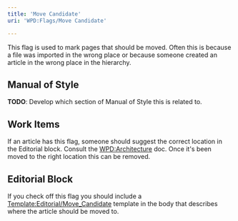 ```yaml
---
title: 'Move Candidate'
uri: 'WPD:Flags/Move Candidate'

---
```

This flag is used to mark pages that should be moved. Often this is because a file was imported in the wrong place or because someone created an article in the wrong place in the hierarchy.

## Manual of Style

**TODO**: Develop which section of Manual of Style this is related to.

## Work Items

If an article has this flag, someone should suggest the correct location in the Editorial block. Consult the [WPD:Architecture](/WPD:Architecture) doc. Once it's been moved to the right location this can be removed.

## Editorial Block

If you check off this flag you should include a [Template:Editorial/Move\_Candidate](/Template:Editorial/Move_Candidate) template in the body that describes where the article should be moved to.
